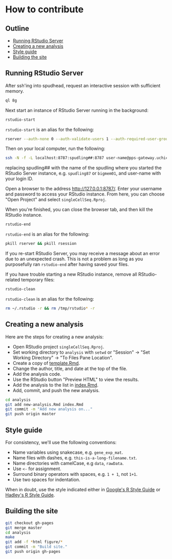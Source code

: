 # How to contribute

## Outline

*  [Running RStudio Server](#running-rstudio-server)
*  [Creating a new analysis](#creating-a-new-analysis)
*  [Style guide](#style-guide)
*  [Building the site](#building-the-site)

## Running RStudio Server

After ssh'ing into spudhead, request an interactive session with sufficient memory.

```bash
ql 8g
```

Next start an instance of RStudio Server running in the background:

```bash
rstudio-start
```

`rstudio-start` is an alias for the following:

```bash
rserver --auth-none 0 --auth-validate-users 1 --auth-required-user-group $USER &
```

Then on your local computer, run the following:

```bash
ssh -N -f -L localhost:8787:spudling##:8787 user-name@pps-gateway.uchicago.edu
```

replacing spudling## with the name of the spudling where you started the RStudio Server instance, e.g. `spudling87` or `bigmem01`, and user-name with your login ID.

Open a browser to the address http://127.0.0.1:8787/.
Enter your username and password to access your RStudio instance.
From here, you can choose "Open Project" and select `singleCellSeq.Rproj`.

When you're finished, you can close the browser tab, and then kill the RStudio instance.

```bash
rstudio-end
```

`rstudio-end` is an alias for the following:

```bash
pkill rserver && pkill rsession
```

If you re-start RStudio Server, you may receive a message about an error due to an unexpected crash.
This is not a problem as long as you purposefully ran `rstudio-end` after having saved your files.

If you have trouble starting a new RStudio instance, remove all RStudio-related temporary files:

```bash
rstudio-clean
```

`rstudio-clean` is an alias for the following:

```bash
rm ~/.rstudio -r && rm /tmp/rstudio* -r
```

## Creating a new analysis

Here are the steps for creating a new analysis:

*  Open RStudio project `singleCellSeq.Rproj`.
*  Set working directory to `analysis` with `setwd` or "Session" -> "Set Working Directory" -> "To Files Pane Location".
*  Create a copy of [template.Rmd][].
*  Change the author, title, and date at the top of the file.
*  Add the analysis code.
*  Use the RStudio button "Preview HTML" to view the results.
*  Add the analysis to the list in [index.Rmd][].
*  Add, commit, and push the new analysis.

```bash
cd analysis
git add new-analysis.Rmd index.Rmd
git commit -m "Add new analysis on..."
git push origin master
```

[template.Rmd]: https://raw.githubusercontent.com/jdblischak/singleCellSeq/master/analysis/template.Rmd
[index.Rmd]: https://raw.githubusercontent.com/jdblischak/singleCellSeq/master/analysis/index.Rmd

## Style guide

For consistency, we'll use the following conventions:

*  Name variables using snakecase, e.g. `gene_exp_mat`.
*  Name files with dashes, e.g. `this-is-a-long-filename.txt`.
*  Name directories with camelCase, e.g `data`, `rawData`.
*  Use `<-` for assignment.
*  Surround binary operators with spaces, e.g. `1 + 1`, not `1+1`.
*  Use two spaces for indentation.

When in doubt, use the style indicated either in [Google's R Style Guide][google-style] or [Hadley's R Style Guide][hadley-style].

[google-style]: https://google-styleguide.googlecode.com/svn/trunk/Rguide.xml
[hadley-style]: http://r-pkgs.had.co.nz/style.html

## Building the site

```bash
git checkout gh-pages
git merge master
cd analysis
make
git add -f *html figure/*
git commit -m "Build site."
git push origin gh-pages
```
